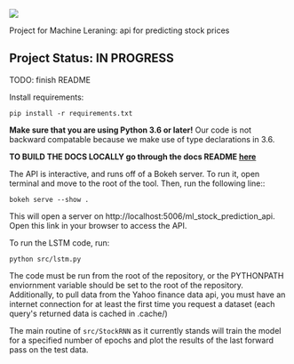![](https://github.com/duncanmazza/ml_stock_prediction_api/workflows/Build%20Status/badge.svg)

Project for Machine Leraning: api for predicting stock prices

## Project Status: IN PROGRESS 

TODO: finish README

Install requirements:
```shell script
pip install -r requirements.txt
```

**Make sure that you are using Python 3.6 or later!** Our code is not backward compatable because we make use of type declarations in 3.6.

**TO BUILD THE DOCS LOCALLY go through the docs README [here](docsrc/README.md)**

The API is interactive, and runs off of a Bokeh server. To run it, open terminal and move to the root of the tool. Then, run the following line::

	bokeh serve --show .

This will open a server on http://localhost:5006/ml_stock_prediction_api. Open this link in your browser to access the API.


To run the LSTM code, run:
```shell script
python src/lstm.py
```

The code must be run from the root of the repository, or the PYTHONPATH enviornment variable should be set to the root of the repository. Additionally, to pull data from the Yahoo finance data api, you must have an internet connection for at least the first time you request a dataset (each query's returned data is cached in .cache/)

The main routine of `src/StockRNN` as it currently stands will train the model for a specified number of epochs and plot the results of the last forward pass on the test data. 
